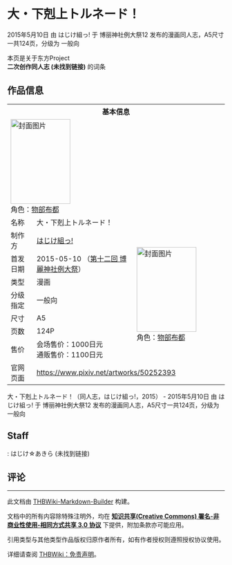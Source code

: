 # 大・下剋上トルネード！

<!-- source html: G:\repos\THBWiki-Markdown-Builder\THBWikiMarkdown\Temp\main\d\d3\ns0%3A%E5%A4%A7%E3%83%BB%E4%B8%8B%E5%89%8B%E4%B8%8A%E3%83%88%E3%83%AB%E3%83%8D%E3%83%BC%E3%83%89%EF%BC%81.html -->

2015年5月10日 由 はじけ組っ! 于 博丽神社例大祭12 发布的漫画同人志，A5尺寸一共124页，分级为 一般向

本页是关于东方Project  
 **二次创作同人志 (未找到链接)** 的词条

## 作品信息

<table><tbody><tr><th colspan="3">基本信息</th></tr><tr><td class="cover-artwork-mobile" colspan="2"><a href="./文件-大・下剋上トルネード！封面.jpg.md" class="image" title="封面图片"><img alt="封面图片" src="https://upload.thwiki.cc/thumb/d/da/%E5%A4%A7%E3%83%BB%E4%B8%8B%E5%89%8B%E4%B8%8A%E3%83%88%E3%83%AB%E3%83%8D%E3%83%BC%E3%83%89%EF%BC%81%E5%B0%81%E9%9D%A2.jpg/138px-%E5%A4%A7%E3%83%BB%E4%B8%8B%E5%89%8B%E4%B8%8A%E3%83%88%E3%83%AB%E3%83%8D%E3%83%BC%E3%83%89%EF%BC%81%E5%B0%81%E9%9D%A2.jpg" decoding="async" loading="lazy" width="138" height="196" srcset="https://upload.thwiki.cc/thumb/d/da/%E5%A4%A7%E3%83%BB%E4%B8%8B%E5%89%8B%E4%B8%8A%E3%83%88%E3%83%AB%E3%83%8D%E3%83%BC%E3%83%89%EF%BC%81%E5%B0%81%E9%9D%A2.jpg/207px-%E5%A4%A7%E3%83%BB%E4%B8%8B%E5%89%8B%E4%B8%8A%E3%83%88%E3%83%AB%E3%83%8D%E3%83%BC%E3%83%89%EF%BC%81%E5%B0%81%E9%9D%A2.jpg 1.5x, https://upload.thwiki.cc/thumb/d/da/%E5%A4%A7%E3%83%BB%E4%B8%8B%E5%89%8B%E4%B8%8A%E3%83%88%E3%83%AB%E3%83%8D%E3%83%BC%E3%83%89%EF%BC%81%E5%B0%81%E9%9D%A2.jpg/276px-%E5%A4%A7%E3%83%BB%E4%B8%8B%E5%89%8B%E4%B8%8A%E3%83%88%E3%83%AB%E3%83%8D%E3%83%BC%E3%83%89%EF%BC%81%E5%B0%81%E9%9D%A2.jpg 2x" data-file-width="699" data-file-height="992"></a><div class="cover-char">角色：<a href="./物部布都.md" title="物部布都">物部布都</a></div></td>
</tr><tr><td class="label">名称</td><td colspan="2"> 大・下剋上トルネード！ </td></tr><tr><td class="label">制作方</td><td><a href="./はじけ組っ!.md" title="はじけ組っ!">はじけ組っ!</a></td><td class="cover-artwork" rowspan="7" style="min-width:196px;"><a href="./文件-大・下剋上トルネード！封面.jpg.md" class="image" title="封面图片"><img alt="封面图片" src="https://upload.thwiki.cc/thumb/d/da/%E5%A4%A7%E3%83%BB%E4%B8%8B%E5%89%8B%E4%B8%8A%E3%83%88%E3%83%AB%E3%83%8D%E3%83%BC%E3%83%89%EF%BC%81%E5%B0%81%E9%9D%A2.jpg/138px-%E5%A4%A7%E3%83%BB%E4%B8%8B%E5%89%8B%E4%B8%8A%E3%83%88%E3%83%AB%E3%83%8D%E3%83%BC%E3%83%89%EF%BC%81%E5%B0%81%E9%9D%A2.jpg" decoding="async" loading="lazy" width="138" height="196" srcset="https://upload.thwiki.cc/thumb/d/da/%E5%A4%A7%E3%83%BB%E4%B8%8B%E5%89%8B%E4%B8%8A%E3%83%88%E3%83%AB%E3%83%8D%E3%83%BC%E3%83%89%EF%BC%81%E5%B0%81%E9%9D%A2.jpg/207px-%E5%A4%A7%E3%83%BB%E4%B8%8B%E5%89%8B%E4%B8%8A%E3%83%88%E3%83%AB%E3%83%8D%E3%83%BC%E3%83%89%EF%BC%81%E5%B0%81%E9%9D%A2.jpg 1.5x, https://upload.thwiki.cc/thumb/d/da/%E5%A4%A7%E3%83%BB%E4%B8%8B%E5%89%8B%E4%B8%8A%E3%83%88%E3%83%AB%E3%83%8D%E3%83%BC%E3%83%89%EF%BC%81%E5%B0%81%E9%9D%A2.jpg/276px-%E5%A4%A7%E3%83%BB%E4%B8%8B%E5%89%8B%E4%B8%8A%E3%83%88%E3%83%AB%E3%83%8D%E3%83%BC%E3%83%89%EF%BC%81%E5%B0%81%E9%9D%A2.jpg 2x" data-file-width="699" data-file-height="992"></a><div class="cover-char">角色：<a href="./物部布都.md" title="物部布都">物部布都</a></div></td>
</tr><tr><td class="label">首发日期</td><td>2015-05-10&#160;（<a href="/展会作品列表?e=%E5%8D%9A%E4%B8%BD%E7%A5%9E%E7%A4%BE%E4%BE%8B%E5%A4%A7%E7%A5%AD%2312">第十二回 博麗神社例大祭</a>）</td></tr><tr><td class="label">类型</td><td>漫画</td></tr><tr><td class="label">分级指定</td><td>一般向</td></tr><tr><td class="label">尺寸</td><td>A5</td></tr><tr><td class="label">页数</td><td>124P</td></tr><tr><td class="label">售价</td><td>会场售价：1000日元<br>通贩售价：1100日元</td></tr>
<tr><td class="label">官网页面</td><td colspan="2"><a rel="nofollow" class="external free" href="https://www.pixiv.net/artworks/50252393">https://www.pixiv.net/artworks/50252393</a></td></tr></tbody></table>

大・下剋上トルネード！（同人志，はじけ組っ!，2015） - 2015年5月10日 由 はじけ組っ! 于 博丽神社例大祭12 发布的漫画同人志，A5尺寸一共124页，分级为 一般向

## Staff
: はじけ☆あきら (未找到链接)


## 评论




---

此文档由 [THBWiki-Markdown-Builder](https://github.com/Delsin-Yu/THBWiki-Markdown-Builder) 构建。

文档中的所有内容除特殊注明外，均在 [**知识共享(Creative Commons) 署名-非商业性使用-相同方式共享 3.0 协议**](https://creativecommons.org/licenses/by-sa/3.0/deed.zh-hans) 下提供，附加条款亦可能应用。

引用类型与其他类型作品版权归原作者所有，如有作者授权则遵照授权协议使用。

详细请查阅 [THBWiki：免责声明](https://thbwiki.cc/THBWiki:%E5%85%8D%E8%B4%A3%E5%A3%B0%E6%98%8E)。


